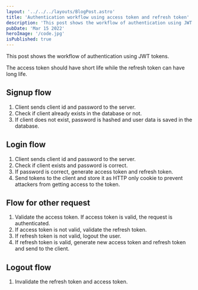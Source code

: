```yaml
---
layout: '../../../layouts/BlogPost.astro'
title: 'Authentication workflow using access token and refresh token'
description: 'This post shows the workflow of authentication using JWT tokens.'
pubDate: 'Mar 15 2022'
heroImage: '/code.jpg'
isPublished: true
---
```


This post shows the workflow of authentication using JWT tokens.

The access token should have short life while the refresh token can have long life.

## Signup flow

1. Client sends client id and password to the server.
2. Check if client already exists in the database or not.
3. If client does not exist, password is hashed and user data is saved in the database.

## Login flow

1. Client sends client id and password to the server.
2. Check if client exists and password is correct.
3. If password is correct, generate access token and refresh token.
4. Send tokens to the client and store it as HTTP only cookie to prevent attackers from getting access to the token.

## Flow for other request

1. Validate the access token. If access token is valid, the request is authenticated.
2. If access token is not valid, validate the refresh token.
3. If refresh token is not valid, logout the user.
4. If refresh token is valid, generate new access token and refresh token and send to the client.

## Logout flow

1. Invalidate the refresh token and access token.

